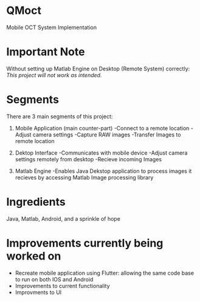 # QMoct
Mobile OCT System Implementation

# Important Note
Without setting up Matlab Engine on Desktop (Remote System) correctly: 
*This project will not work as intended.*

# Segments
There are 3 main segments of this project:

1. Mobile Application (main counter-part)
    -Connect to a remote location
   -Adjust camera settings
   -Capture RAW images
    -Transfer Images to remote location
  
2. Dektop Interface
    -Communicates with mobile device
    -Adjust camera settings remotely from desktop
    -Recieve incoming Images

3. Matlab Engine
  -Enables Java Dekstop application to process images it recieves by accessing Matlab Image processing library

# Ingredients
Java, Matlab, Android, and a sprinkle of hope

# Improvements currently being worked on
  - Recreate mobile application using Flutter: allowing the same code base to run on both IOS and Android
  - Improvements to current functionality
  - Improvments to UI
